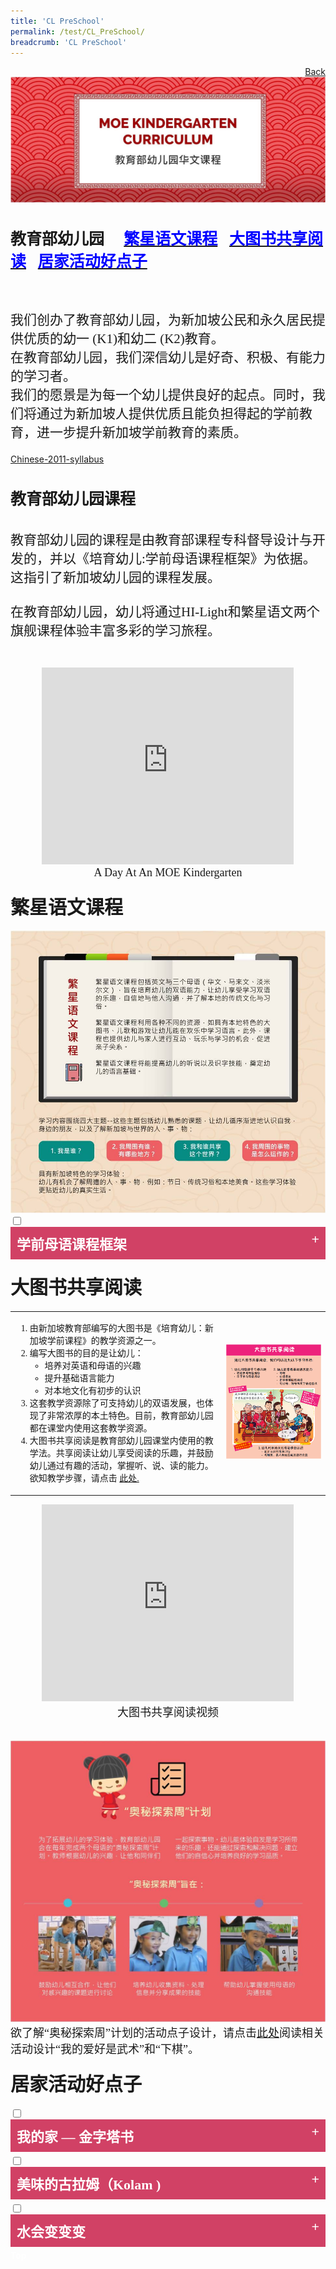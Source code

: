 ```yaml
---
title: 'CL PreSchool'
permalink: /test/CL_PreSchool/
breadcrumb: 'CL PreSchool'
---
```

<html>
<body>
<style>
  table {
  font-family: arial, sans-serif;
  border-collapse: collapse;
  width: 100%;
}

td{
  border: 1px solid #dddddd;
  text-align: left;
  padding: 8px;
  width:60%;
}
  .tab img{
   width: 80%;
 }
  
  * {
  box-sizing: border-box;
}

 .tab table {
   display: none;
}
.tab table:target {
  display: block;
}
  .column {
  float: left;
  width: 80%;
  padding: 5px;
}
.atab label {
    position: relative;
    display: block;
    background: #d14165;
    color: #fff;
    font-weight: 700;
    padding: 10px;
    cursor: pointer;
 }
 .row {
    display: flex;
    height: 8%;
}
 .atab label::after {
  content: "+";
  font-size: 22px;
  position: absolute;
  right: 10px;
  top: 7px;
  transition: all 0.4s;
}
 iframe{
border : 0;
width:80%;
}
 .atab input[type=checkbox]:checked + label::after,
.atab input[type=radio]:checked + label::after {
    content: 'x';
    right: 14px;
    top: 7px;
  //transform:rotate(-225deg);
   /* transform: rotate(90deg); */
}
.tab-content {
  overflow: hidden;
  display: none;
  width:100%; 
}
.atab{
  margin-bottom: 5px;
  width:100%;  
}
 
</style>

<a href="/gallery/华文学习展示区-chinese-exhibitions-a/moe-curriculum/" style="float:right;">Back</a><br/>
<img src="/images/CL-Presch-Header.jpg">
<p style="font-size:28px;font-family:KaiTi" ><h4 style="font-size:25px;font-family:KaiTi;">教育部幼儿园  &nbsp; &nbsp; 
 <a href="#C1" style="font-size:25px"><span style="color:blue;font-family:KaiTi">繁星语文课程</span></a>&nbsp;&nbsp;
 <a href="#C2" style="font-size:25px"><span style="color:blue;font-family:KaiTi">大图书共享阅读</span></a>&nbsp;&nbsp;
 <a href="#C3" style="font-size:25px"><span style="color:blue;font-family:KaiTi">居家活动好点子
</span></a> <br/><br/></h4>
<p style="font-size:21px;font-family:KaiTi">
我们创办了教育部幼儿园，为新加坡公民和永久居民提供优质的幼一 (K1)和幼二 (K2)教育。<br/>
在教育部幼儿园，我们深信幼儿是好奇、积极、有能力的学习者。<br/>
我们的愿景是为每一个幼儿提供良好的起点。同时，我们将通过为新加坡人提供优质且能负担得起的学前教育，进一步提升新加坡学前教育的素质。<br/>
</p>
<a href="#" target="_blank">Chinese-2011-syllabus</a>
  <h4 style="font-size:25px;font-family:KaiTi ;">教育部幼儿园课程
</h4>
<p style="font-size:21px;font-family:KaiTi" >教育部幼儿园的课程是由教育部课程专科督导设计与开发的，并以《培育幼儿:学前母语课程框架》为依据。这指引了新加坡幼儿园的课程发展。<br/><br/>
在教育部幼儿园，幼儿将通过HI-Light和繁星语文两个旗舰课程体验丰富多彩的学习旅程。<br/><br/></p>
<center>
<iframe width="560" height="315" src="https://www.youtube.com/embed/QXvV21a-TqE" frameborder="0" allow="accelerometer; autoplay; encrypted-media; gyroscope; picture-in-picture" allowfullscreen></iframe><br/><span style="font-size:18px;font-family:KaiTi">A Day At An MOE Kindergarten </span>
</center>
<h4 id= "C1"><span style="font-size:30px;font-family:KaiTi ;">繁星语文课程 </span></h4>
<img src="/images/CL-PreSch-starlight.jpg">
<br/>
<div class="atab">
      <input id="tab-1" type="checkbox" name="tab">
   <label for="tab-1" style="font-family:KaiTi;font-size:22px" class="lbCh">学前母语课程框架 </label>
     <div class="tab-content">
       <table>
       <tr>
         <td><p style="font-size:21px;font-family:KaiTi" >
    《培育幼儿:学前母语课程框架》的核心理念是:幼儿是好奇、积极、 有能力的母语学习者。持有这个理念的教师必能实现这套框架的愿景、 宗旨以及学习目标。<br/>
<br/>本框架的教学宗旨建立在教学愿景之上，教学宗旨和指导原则又能协助教师设计课堂教学。教师在根据指导原则进行课堂 教学时，应谨记课程学习目标，以实现母语教学的愿景。</p> 
</td>
<td>
  <p><img src="/images/CL-Pre-right.png"> </p>    
</td>
  </tr>
</table>
  </div></div>
 <h4 id="C2"><span style="font-size:30px;font-family:KaiTi;">大图书共享阅读 </span></h4>
 <table>
  <tr> 
    <td>
     <ol>
   <p> <li style="font-size:25x;font-family:KaiTi">由新加坡教育部编写的大图书是《培育幼儿：新加坡学前课程》的教学资源之一。
</li>
     <li style="font-size:25x;font-family:KaiTi">编写大图书的目的是让幼儿：
       <ul><li style="font-size:25x;font-family:KaiTi"> 培养对英语和母语的兴趣 </li>
         <li style="font-size:25x;font-family:KaiTi">提升基础语言能力</li>
         <li style="font-size:25x;font-family:KaiTi">对本地文化有初步的认识</li></ul>
         </li>
     <li style="font-size:25x;font-family:KaiTi">这套教学资源除了可支持幼儿的双语发展，也体现了非常浓厚的本土特色。目前，教育部幼儿园都在课堂内使用这套教学资源。</li>
     <li style="font-size:25x;font-family:KaiTi">大图书共享阅读是教育部幼儿园课堂内使用的教学法。共享阅读让幼儿享受阅读的乐趣，并鼓励幼儿通过有趣的活动，掌握听、说、读的能力。欲知教学步骤，请点击 <a href="https://www.nel.moe.edu.sg/resources/49064/49065">此处.</a></li></p>
</ol>
</td>
<td>
   <img src="/images/CL-Presch-right2.png">   
</td>
  </tr>
</table>
<center>
  <iframe width="560" height="315" src="https://www.youtube.com/embed/lnlNM2YJcOY" frameborder="0" allow="accelerometer; autoplay; encrypted-media; gyroscope; picture-in-picture" allowfullscreen></iframe>  <br/><span style="font-size:18px;font-family:KaiTi">大图书共享阅读视频</span></center>
  <br/><br/>
<img src="/images/CL-PreSch-Discovery.jpg"> <br/><span style="font-size:18px;font-family:KaiTi">欲了解“奥秘探索周”计划的活动点子设计，请点击<a href="https://www.nel.moe.edu.sg/resources/49054/49062">此处</a>阅读相关活动设计“我的爱好是武术”和“下棋”。
</span>
<h4 id="C3"><span style="font-family:KaiTi;font-size:30px;" >居家活动好点子</span></h4>
<div class="atab">
      <input id="tab-2" type="checkbox" name="tab">
   <label for="tab-2" style="font-family:KaiTi;font-size:22px" class="lbCh">我的家 — 金字塔书
</label>
     <div class="tab-content">
       <p style="font-family:KaiTi;font-size:21px;">
       点子一<br/>
配合第二学段课程主题-我周围有谁，有哪些地方？<br/><br/>
         先和孩子介绍家里的不同地方，如：客厅、厨房、睡房等。接着，和孩子一起制作金字塔书。你可以点按以下链接，跟着视频做出属于孩子独特的金字塔书。孩子可以根据家里的情况画出不同的装饰。完成后，让孩子用金字塔书来说说自己在家的一日活动吧！</p>
 <iframe width="560" height="315" src="https://www.youtube.com/embed/mhJoflfcZWI" frameborder="0" allow="accelerometer; autoplay; encrypted-media; gyroscope; picture-in-picture" allowfullscreen></iframe> <br/><span style="font-size:18px;font-family:KaiTi">金字塔书制作视频
</span><br/>
</div></div>
<div class="atab">
      <input id="tab-3" type="checkbox" name="tab">
   <label for="tab-3" style="font-family:KaiTi;font-size:22px" class="lbCh">美味的古拉姆（Kolam )
</label>
     <div class="tab-content">
       <p style="font-family:KaiTi;font-size:21px;">点子二：<br/>
         配合第三学段课程主题 - 我和谁共享这个世界？<br/><br/>
         古拉姆是兴都教徒在家门前地上的绘图装饰。
旧时，人们常受不同虫子干扰，于是用面粉或谷类在门前绘图，让虫子有食物吃，它们就不会进屋里。<br/><br/>
         古拉姆一般都是对称的图案。你可以结合古拉姆的习俗，和孩子在家绘制属于你们的古拉姆，而且，还是可以吃的古拉姆！选择一些家中即有的食材，例如：沙拉里不同种类的食材（水果、蔬菜、坚果、酱料等）、“一锅煮”的蔬菜杂烩食材、养生汤的药材等，然后进行“摆盘”以绘制古拉姆。你可以一边摆，一边说出食材；也可以为孩子录像，让孩子介绍自己设计的古拉姆
</p>
  <img src="/images/CL-preSch-Kolam.jpg">
  </div></div>
  <div class="atab">
      <input id="tab-4" type="checkbox" name="tab">
   <label for="tab-4" style="font-family:KaiTi;font-size:22px" class="lbCh">水会变变变
</label>
     <div class="tab-content">
<table>
       <tr>
         <td><p style="font-size:21px;font-family:KaiTi" >
    点子三：<br/>
配合第四学段课程主题-我周围的事物是怎么运作的？<br/><br/>
           请让您的孩子观察一块冰溶化的过程，然后在纸上画出水的不同状态，并让他/她与您分享。您可以把观察时间分为三个阶段：开始、15分钟、45分钟，或根据孩子的兴趣进行调整。
</p> 
</td>
<td>
  <p><img src="/images/CL-PreSch-Water.jpg"> </p>    
</td>
  </tr>
</table>
  </div></div>
<div class="btntop"><a href="#top" style="text-decoration:none;"><span style="color:white"><b>Top</b></span></a></div>
